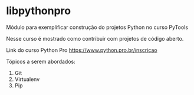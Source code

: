 # libpythonpro
Módulo para exemplificar construção do projetos Python no curso PyTools


Nesse curso é mostrado como contribuir com projetos de código aberto.

Link do curso Python Pro https://www.python.pro.br/inscricao

Tópicos a serem abordados:
1. Git
2. Virtualenv
3. Pip
